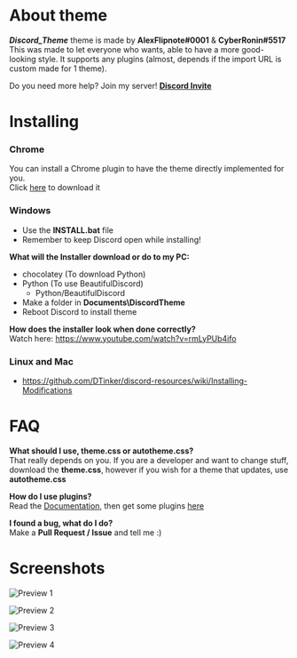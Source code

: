 # About theme
***Discord_Theme*** theme is made by **AlexFlipnote#0001** & **CyberRonin#5517**<br>
This was made to let everyone who wants, able to have a more good-looking style. It supports any plugins (almost, depends if the import URL is custom made for 1 theme).

Do you need more help? Join my server! **[Discord Invite](https://discord.gg/DpxkY3x)**

# Installing
### Chrome
You can install a Chrome plugin to have the theme directly implemented for you.<br>
Click  [here](https://chrome.google.com/webstore/detail/doapcadhkfkjlpkgkoddmmcknkhmmbeo) to download it

### Windows
- Use the **INSTALL.bat** file
- Remember to keep Discord open while installing!

**What will the Installer download or do to my PC:**
- chocolatey (To download Python)
- Python (To use BeautifulDiscord)
  - Python/BeautifulDiscord
- Make a folder in **Documents\DiscordTheme**
- Reboot Discord to install theme

**How does the installer look when done correctly?**<br>
Watch here: https://www.youtube.com/watch?v=rmLyPUb4ifo

### Linux and Mac
- https://github.com/DTinker/discord-resources/wiki/Installing-Modifications

# FAQ
**What should I use, theme.css or autotheme.css?**<br>That really depends on you. If you are a developer and want
to change stuff, download the **theme.css**, however if you wish for a theme that updates, use **autotheme.css**

**How do I use plugins?**<br>Read the [Documentation](https://github.com/AlexFlipnote/Discord_Theme/blob/master/docs/Documentation.md), then get some plugins [here](https://github.com/AlexFlipnote/Discord_Theme/blob/master/docs/Plugins.md)

**I found a bug, what do I do?**<br>Make a **Pull Request / Issue** and tell me :)

# Screenshots
![Preview 1](https://i.alexflipnote.dev/12cded.png)

![Preview 2](https://i.alexflipnote.dev/5eb82d.png)

![Preview 3](https://i.alexflipnote.dev/4f86b9.png)

![Preview 4](https://i.alexflipnote.dev/adccac.png)
